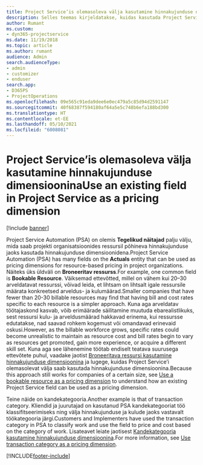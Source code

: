 ```yaml
---
title: Project Service’is olemasoleva välja kasutamine hinnakujunduse dimensioonina
description: Selles teemas kirjeldatakse, kuidas kasutada Project Service’i olemasolevaid välju hinnakujunduse dimensioonidena.
author: Rumant
ms.custom:
- dyn365-projectservice
ms.date: 11/19/2018
ms.topic: article
ms.author: rumant
audience: Admin
search.audienceType:
- admin
- customizer
- enduser
search.app:
- D365PS
- ProjectOperations
ms.openlocfilehash: 09e565c91eda9dee6e0ec479a5c85d94d2591147
ms.sourcegitcommit: 40f68387f594180af64a5e5c748b6efa188bd300
ms.translationtype: HT
ms.contentlocale: et-EE
ms.lasthandoff: 05/10/2021
ms.locfileid: "6008081"
---
```

# <a name="use-an-existing-field-in-project-service-as-a-pricing-dimension"></a><span data-ttu-id="6528d-103">Project Service’is olemasoleva välja kasutamine hinnakujunduse dimensioonina</span><span class="sxs-lookup"><span data-stu-id="6528d-103">Use an existing field in Project Service as a pricing dimension</span></span>

[!include [banner](../includes/psa-now-project-operations.md)]

<span data-ttu-id="6528d-104">Project Service Automation (PSA) on olemis **Tegelikud näitajad** palju välju, mida saab projekti organisatsioonides ressursil põhineva hinnakujunduse jaoks kasutada hinnakujunduse dimensioonidena.</span><span class="sxs-lookup"><span data-stu-id="6528d-104">Project Service Automation (PSA) has many fields on the **Actuals** entity that can be used as pricing dimensions for resource-based pricing in project organizations.</span></span> <span data-ttu-id="6528d-105">Näiteks üks üldväli on **Broneeritav ressurss**.</span><span class="sxs-lookup"><span data-stu-id="6528d-105">For example, one common field is **Bookable Resource**.</span></span> <span data-ttu-id="6528d-106">Väiksemad ettevõtted, millel on vähem kui 20–30 arveldatavat ressurssi, võivad leida, et lihtsam on lihtsalt igale ressursile määrata konkreetsed arveldus- ja kulumäärad.</span><span class="sxs-lookup"><span data-stu-id="6528d-106">Smaller companies that have fewer than 20-30 billable resources may find that having bill and cost rates specific to each resource is a simpler approach.</span></span> <span data-ttu-id="6528d-107">Kuna aga arveldatav töötajaskond kasvab, võib erimäärade säilitamine muutuda ebarealistlikuks, sest ressursi kulu- ja arveldusmäärad hakkavad erinema, kui ressursse edutatakse, nad saavad rohkem kogemust või omandavad erinevaid oskusi.</span><span class="sxs-lookup"><span data-stu-id="6528d-107">However, as the billable workforce grows, specific rates could become unrealistic to maintain as resource cost and bill rates begin to vary as resources get promoted, gain more experience, or acquire a different skill set.</span></span> <span data-ttu-id="6528d-108">Kuna aga see lähenemine töötab endiselt teatava suurusega ettevõtete puhul, vaadake jaotist [Broneeritava ressursi kasutamine hinnakujunduse dimensioonina](bookable-resource-pricing-dimension.md) ja lugege, kuidas Project Service’i olemasolevat välja saab kasutada hinnakujunduse dimensioonina.</span><span class="sxs-lookup"><span data-stu-id="6528d-108">Because this approach still works for companies of a certain size, see [Use a bookable resource as a pricing dimension](bookable-resource-pricing-dimension.md) to understand how an existing Project Service field can be used as a pricing dimension.</span></span>

<span data-ttu-id="6528d-109">Teine näide on kandekategooria.</span><span class="sxs-lookup"><span data-stu-id="6528d-109">Another example is that of transaction category.</span></span> <span data-ttu-id="6528d-110">Kliendid ja juurutajad on kasutanud PSA kandekategooriat töö klassifitseerimiseks ning välja hinnakujunduse ja kulude jaoks vastavalt töökategooria järgi.</span><span class="sxs-lookup"><span data-stu-id="6528d-110">Customers and Implementers have used the transaction category in PSA to classify work and use the field to price and cost based on the category of work.</span></span> <span data-ttu-id="6528d-111">Lisateavet leiate jaotisest [Kandekategooria kasutamine hinnakujunduse dimensioonina](transaction-category-pricing-dimension.md).</span><span class="sxs-lookup"><span data-stu-id="6528d-111">For more information, see [Use transaction category as a pricing dimension](transaction-category-pricing-dimension.md).</span></span>


[!INCLUDE[footer-include](../includes/footer-banner.md)]